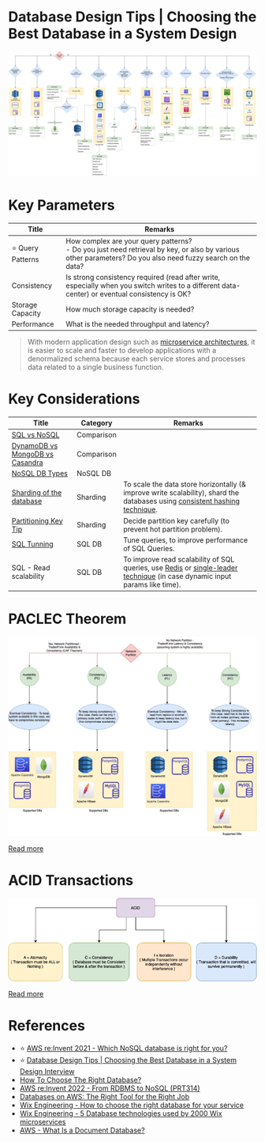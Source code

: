 # Database Design Tips | Choosing the Best Database in a System Design

![](3_DatabaseServices/assets/DecideDatabase.drawio.png)

# Key Parameters

| Title                  | Remarks                                                                                                                                                        |
|------------------------|----------------------------------------------------------------------------------------------------------------------------------------------------------------|
| :star: Query Patterns  | How complex are your query patterns? <br/>- Do you just need retrieval by key, or also by various other parameters? Do you also need fuzzy search on the data? |
| Consistency            | Is strong consistency required (read after write, especially when you switch writes to a different data-center) or eventual consistency is OK?                 |
| Storage Capacity       | How much storage capacity is needed?                                                                                                                           |
| Performance            | What is the needed throughput and latency?                                                                                                                     |

> With modern application design such as [microservice architectures](4_MicroServicesSOA/Readme.md), it is easier to scale and faster to develop applications with a denormalized schema because each service stores and processes data related to a single business function.

# Key Considerations

| Title                                                                                                | Category   | Remarks                                                                                                                                                                                                                                                 |
|------------------------------------------------------------------------------------------------------|------------|---------------------------------------------------------------------------------------------------------------------------------------------------------------------------------------------------------------------------------------------------------|
| [SQL vs NoSQL](3_DatabaseServices/SQLvsNoSQL.md)                                                     | Comparison |                                                                                                                                                                                                                                                         |
| [DynamoDB vs MongoDB vs Casandra](3_DatabaseServices/NoSQL-Databases/DynamoDBVsMongoDBVsCasandra.md) | Comparison |                                                                                                                                                                                                                                                         |
| [NoSQL DB Types](3_DatabaseServices/NoSQL-Databases/Readme.md)                                       | NoSQL DB   |                                                                                                                                                                                                                                                         |
| [Sharding of the database](3_DatabaseServices/Glossaries/PartitioningSharding/Readme.md)             | Sharding   | To scale the data store horizontally (& improve write scalability), shard the databases using [consistent hashing technique](3_DatabaseServices/Glossaries/PartitioningSharding/ConsistentHashing.md).                                                  |
| [Partitioning Key Tip](3_DatabaseServices/Glossaries/PartitioningSharding/PartitionKeyTips.md)       | Sharding   | Decide partition key carefully (to prevent hot partition problem).                                                                                                                                                                                      |
| [SQL Tunning](3_DatabaseServices/SQL-Databases/SQLTuning.md)                                         | SQL DB     | Tune queries, to improve performance of SQL Queries.                                                                                                                                                                                                    |
| SQL - Read scalability                                                                               | SQL DB     | To improve read scalability of SQL queries, use [Redis](3_DatabaseServices/In-Memory-DB/Redis) or [single-leader technique](3_DatabaseServices/Glossaries/Consistency&Replication/SingleLeaderReplication.md) (in case dynamic input params like time). |

# PACLEC Theorem

![](3_DatabaseServices/Glossaries/PACELCTheorem/PACELC_Diagram.drawio.png)

[Read more](3_DatabaseServices/Glossaries/PACELCTheorem/Readme.md)

# ACID Transactions

![](3_DatabaseServices/Glossaries/ACIDTransactions/assets/ACID_Property_DBMS.drawio.png)

[Read more](3_DatabaseServices/Glossaries/ACIDTransactions/Readme.md)

# References
- :star: [AWS re:Invent 2021 - Which NoSQL database is right for you?](https://www.youtube.com/watch?v=ivBaro-8PhI)
- :star: [Database Design Tips | Choosing the Best Database in a System Design Interview](https://www.youtube.com/watch?v=cODCpXtPHbQ)
- [How To Choose The Right Database?](https://www.youtube.com/watch?v=kkeFE6iRfMM)
- [AWS re:Invent 2022 - From RDBMS to NoSQL (PRT314)](https://www.youtube.com/watch?v=eEENrNKxCdw)
- [Databases on AWS: The Right Tool for the Right Job](https://www.youtube.com/watch?v=WE8N5BU5MeI&t=3710s)
- [Wix Engineering - How to choose the right database for your service](https://medium.com/wix-engineering/how-to-choose-the-right-database-for-your-service-97b1670c5632)
- [Wix Engineering - 5 Database technologies used by 2000 Wix microservices](https://medium.com/wix-engineering/5-database-technologies-used-by-2000-wix-microservices-e4769638b8c3)
- [AWS - What Is a Document Database?](https://aws.amazon.com/nosql/document/)
